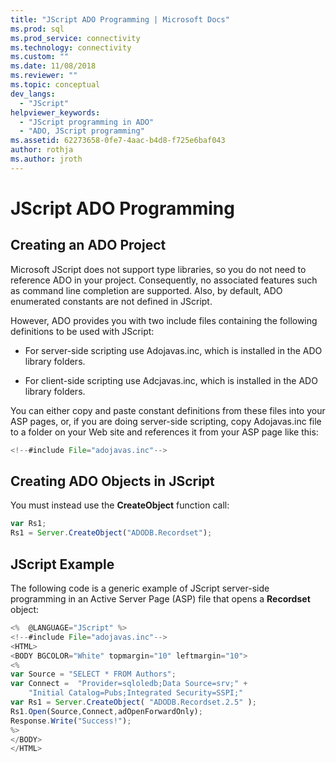 ```yaml
---
title: "JScript ADO Programming | Microsoft Docs"
ms.prod: sql
ms.prod_service: connectivity
ms.technology: connectivity
ms.custom: ""
ms.date: 11/08/2018
ms.reviewer: ""
ms.topic: conceptual
dev_langs: 
  - "JScript"
helpviewer_keywords: 
  - "JScript programming in ADO"
  - "ADO, JScript programming"
ms.assetid: 62273658-0fe7-4aac-b4d8-f725e6baf043
author: rothja
ms.author: jroth
---
```

# JScript ADO Programming
## Creating an ADO Project  
 Microsoft JScript does not support type libraries, so you do not need to reference ADO in your project. Consequently, no associated features such as command line completion are supported. Also, by default, ADO enumerated constants are not defined in JScript.  
  
 However, ADO provides you with two include files containing the following definitions to be used with JScript:  
  
-   For server-side scripting use Adojavas.inc, which is installed in the ADO library folders.  
  
-   For client-side scripting use Adcjavas.inc, which is installed in the ADO library folders.  
  
 You can either copy and paste constant definitions from these files into your ASP pages, or, if you are doing server-side scripting, copy Adojavas.inc file to a folder on your Web site and references it from your ASP page like this:  
  
```javascript
<!--#include File="adojavas.inc"-->  
```  
  
## Creating ADO Objects in JScript  
 You must instead use the **CreateObject** function call:  
  
```javascript
var Rs1;  
Rs1 = Server.CreateObject("ADODB.Recordset");  
```  
  
## JScript Example  
 The following code is a generic example of JScript server-side programming in an Active Server Page (ASP) file that opens a **Recordset** object:  
  
```javascript
<%  @LANGUAGE="JScript" %>  
<!--#include File="adojavas.inc"-->  
<HTML>  
<BODY BGCOLOR="White" topmargin="10" leftmargin="10">  
<%  
var Source = "SELECT * FROM Authors";  
var Connect =  "Provider=sqloledb;Data Source=srv;" +  
    "Initial Catalog=Pubs;Integrated Security=SSPI;"  
var Rs1 = Server.CreateObject( "ADODB.Recordset.2.5" );  
Rs1.Open(Source,Connect,adOpenForwardOnly);  
Response.Write("Success!");  
%>  
</BODY>  
</HTML>  
```
